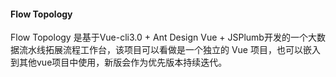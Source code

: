 

#### Flow Topology
Flow Topology 是基于Vue-cli3.0 + Ant Design Vue + JSPlumb开发的一个大数据流水线拓展流程工作台，该项目可以看做是一个独立的 Vue 项目，也可以嵌入到其他vue项目中使用，新版会作为优先版本持续迭代。

